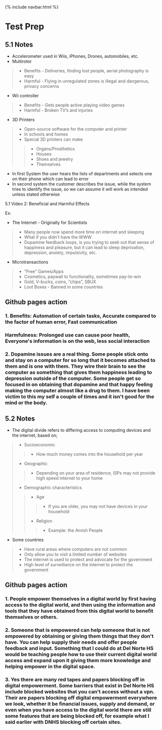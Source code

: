 {% include navbar.html %}

# Test Prep

## 5.1 Notes

* Accelerometer used in Wiis, iPhones, Drones, automobiles, etc.
* Multirotor
> * Benefits - Deliveries, finding lost people, aerial photography is easy
> * Harmful - Flying in unregulated zones is illegal and dangerous, privacy concerns 
* Wii controller
> * Benefits - Gets people active playing video games
> * Harmful - Broken TV’s and injuries
* 3D Printers
> * Open-source software for the computer and printer
> * In schools and homes
> * Special 3D printers can make
> > * Organs/Prosthetics
> > * Houses
> > * Shoes and jewelry
> > * Themselves

* In first System the user hears the lists of departments and selects one on their phone which can lead to error
* In second system the customer describes the issue, while the system tries to identify the issue, so we can assume it will work as intended unless stated otherwise

5.1 Video 2: Beneficial and Harmful Effects

Ex:
* The Internet - Originally for Scientists
> * Many people now spend more time on internet and sleeping
> * What if you didn’t have the WWW
> * Dopamine feedback loops, is you trying to seek out that sense of happiness and pleasure, but it can lead to sleep deprivation, depression, anxiety, impulsivity, etc.
* Microtransactions
> * “Free” Games/Apps
> * Cosmetics, paywall to functionality, sometimes pay-to-win
> * Gold, V-bucks, coins, “chips”, SBUX
> * Loot Boxes - Banned in some countries

## Github pages action
### 1. **Benefits**: Automation of certain tasks, Accurate compared to the factor of human error, Fast communication
### **Harmfulness**: Prolonged use can cause poor health, Everyone's information is on the web, less social interaction
### 2. Dopamine issues are a real thing. Some people stick onto and stay on a computer for so long that it becomes attached to them and is one with them. They wire their brain to see the computer as something that gives them happiness leading to depression outside of the computer. Some people get so focused in on obtaining that dopamine and that happy feeling making the computer almost like a drug to them. I have been victim to this my self a couple of times and it isn't good for the mind or the body.
 
## 5.2 Notes

* The digital divide refers to differing access to computing devices and the internet, based on;
> * Socioeconomic
> > * How much money comes into the household per year
> * Geographic
> > * Depending on your area of residence, ISPs may not provide high speed internet to your home
> * Demographic characteristics
> > * Age
> > > * If you are older, you may not have devices in your household
> > * Religion
> > > * Example: the Amish People

* Some countries
> * Have rural areas where computers are not common
> * Only allow you to visit a limited number of websites
> * The internet is used to protect and advocate for the government
> * High level of surveillance on the internet to protect the government

## Github pages action
### 1. People empower themselves in a digital world by first having access to the digital world, and then using the information and tools that they have obtained from this digital world to benefit themselves or others.
### 2. Someone that is empowered can help someone that is not empowered by obtaining or giving them things that they don't have. You can help supply their needs and offer people feedback and input. Something that I could do at Del Norte HS would be teaching people how to use their current digital world access and expand upon it giving them more knowledge and helping empower in the digital space.
### 3. Yes there are many red tapes and papers blocking off in digital empowerment. Some barriers that exist in Del Norte HS include blocked websites that you can't access without a vpn. Their are papers blocking off digital empowerment everywhere we look, whether it be financial issues, supply and demand, or even when you have access to the digital world there are still some features that are being blocked off, for example what I said earlier with DNHS blocking off certain sites.
